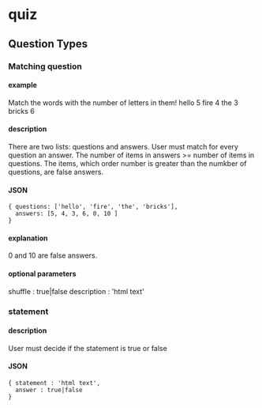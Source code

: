 # quiz

## Question Types

### Matching question

#### example

Match the words with the number of letters in them!
  hello  5
  fire   4
  the    3 
  bricks 6

#### description

There are two lists: questions and answers. User must match for every question an answer. The number of items in answers >= number of items in questions. The items, which order number is greater than the numkber of questions, are false answers.

#### JSON
```
{ questions: ['hello', 'fire', 'the', 'bricks'],
  answers: [5, 4, 3, 6, 0, 10 ]
}
```

#### explanation
0 and 10 are false answers. 

#### optional parameters
shuffle : true|false
description : 'html text'

### statement

#### description

User must decide if the statement is true or false

#### JSON

```
{ statement : 'html text',
  answer : true|false
}

